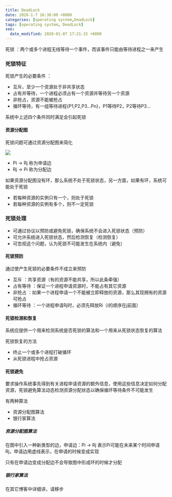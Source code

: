 ```yaml
---
title: DeadLock
date: 2020-1-7 16:30:00 +0800
categories: [operating system,DeadLock]
tags: [operating system, DeadLock]
seo:
  date_modified: 2020-01-07 17:21:15 +0800
---
```


死锁 ：两个或多个进程无线等待一个事件，而该事件只能由等待进程之一来产生

### 死锁特征

死锁产生的必要条件 ：
* 互斥，至少一个资源处于非共享状态
* 占有并等待，一个进程必须占有一个资源并等待另一个资源
* 非抢占，资源不能被抢占
* 循环等待，有一组等待进程{P1,P2,P3...Pn}，P1等待P2，P2等待P3...

系统中上述四个条件同时满足会引起死锁

#### 资源分配图

死锁问题可通过资源分配图来简化

![](https://img-blog.csdnimg.cn/20200107164315937.png?x-oss-process=image/watermark,type_ZmFuZ3poZW5naGVpdGk,shadow_10,text_aHR0cHM6Ly9ibG9nLmNzZG4ubmV0L2xhbmNlbG90MDkwMg==,size_16,color_FFFFFF,t_70)

* Pi -> Rj 称为申请边
* Rj -> Pi 称为分配边

如果资源分配图没有环，那么系统不处于死锁状态，另一方面，如果有环，系统可能处于死锁

* 若每种资源的实例只有一个，则处于死锁
* 若每种资源的实例有多个，则不一定死锁

### 死锁处理
* 可通过协议以预防或避免死锁，确保系统不会进入死锁状态（预防）
* 可允许系统进入死锁状态，然后检测恢复（检测恢复）
* 可忽视这个问题，认为死锁不可能发生在系统内（避免）

#### 死锁预防
通过使产生死锁的必要条件不成立来预防
* 互斥 ：共享资源（有的资源不能共享，所以此条牵强）
* 占有等待 ：保证一个进程申请资源时，不能占有其它资源
* 非抢占 ：如果一个进程申请一个不能被立即释放的资源，那么其现拥有的资源可抢占
* 循环等待 ：一个进程申请Rj时，必须先释放Ri（i的顺序在j前面）

#### 死锁检测和恢复
系统应提供一个用来检测系统是否死锁的算法和一个用来从死锁状态恢复的算法

死锁恢复的方法
* 终止一个或多个进程打破循环
* 从死锁进程中抢占资源

#### 死锁避免
要求操作系统事先得到有关进程申请资源的额外信息，使用这些信息决定如何分配资源，死锁避免算法动态检测资源分配状态以确保循环等待条件不可能发生

有两种算法
* 资源分配图算法
* 银行家算法

##### 资源分配图算法
在图中引入一种新类型的边，申请边：Pi -> Rj 表示Pi可能在未来某个时间申请Rj，申请边用虚线表示，在申请的时候变成实现

只有在申请边变成分配边不会导致图中形成环的时候才分配

##### 银行家算法
在其它博客中详细讲，请移步

